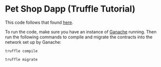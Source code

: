 # Pet Shop Dapp (Truffle Tutorial)

This code follows that found [here](http://truffleframework.com/tutorials/pet-shop).

To run the code, make sure you have an instance of [Ganache](http://truffleframework.com/ganache/) running. Then run the following commands to compile and migrate the contracts into the network set up by Ganache:

```
truffle compile
```

```
truffle migrate
``` 